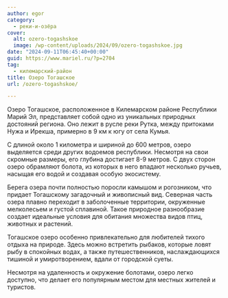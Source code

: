 ```yaml
---
author: egor
category:
  - реки-и-озёра
cover:
  alt: ozero-togashskoe
  image: /wp-content/uploads/2024/09/ozero-togashskoe.jpg
date: "2024-09-11T06:45:40+00:00"
guid: https://www.mariel.ru/?p=2704
tag:
  - килемарский-район
title: Озеро Тогашское
url: /ozero-togashskoe/

---
```

Озеро Тогашское, расположенное в Килемарском районе Республики Марий Эл, представляет собой одно из уникальных природных достояний региона. Оно лежит в русле реки Рутка, между притоками Нужа и Ирекша, примерно в 9 км к югу от села Кумья.

С длиной около 1 километра и шириной до 600 метров, озеро выделяется среди других водоемов республики. Несмотря на свои скромные размеры, его глубина достигает 8-9 метров. С двух сторон озеро обрамляют болота, из которых в него впадают несколько ручьев, насыщая его водой и создавая особую экосистему.

Берега озера почти полностью поросли камышом и рогозником, что придает Тогашскому загадочный и живописный вид. Северная часть озера плавно переходит в заболоченные территории, окруженные мелколесьем и густой сплавиной. Такое природное разнообразие создает идеальные условия для обитания множества видов птиц, животных и растений.

Тогашское озеро особенно привлекательно для любителей тихого отдыха на природе. Здесь можно встретить рыбаков, которые ловят рыбу в спокойных водах, а также путешественников, наслаждающихся тишиной и умиротворением, вдали от городской суеты.

Несмотря на удаленность и окружение болотами, озеро легко доступно, что делает его популярным местом для местных жителей и туристов.
